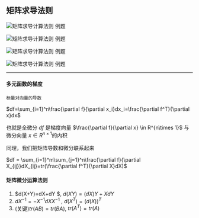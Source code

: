 ## 矩阵求导法则

![矩阵求导计算法则 <wbr>例题](http://s4.sinaimg.cn/middle/4a033b0949fbce6c6dce3&690)

![矩阵求导计算法则 <wbr>例题](http://s12.sinaimg.cn/middle/4a033b0949fbccc05180b&690)

![矩阵求导计算法则 <wbr>例题](http://s4.sinaimg.cn/middle/4a033b0949fbccc09a893&690)

![矩阵求导计算法则 <wbr>例题](http://s8.sinaimg.cn/middle/4a033b0949fbccbfe5137&690)

---

#### 多元函数的梯度

```
标量对向量的导数
```

$df=\sum_{i=1}^n\frac{\partial f}{\partial x_i}dx_i=\frac{\partial f^T}{\partial x}dx$

也就是全微分 $df$ 是梯度向量 $\frac{\partial f}{\partial x} \in R^{n\times 1}$ 与微分向量 $x \in R^{n\times 1}$的内积

同理，我们把矩阵导数和微分联系起来

$df = \sum_{i=1}^m\sum_{j=1}^n\frac{\partial f}{\partial X_{ij}}dX_{ij}=tr(\frac{\partial f^T}{\partial X}dX)$

#### 矩阵微分运算法则

1. $d(X+Y)=dX+dY $, $d(XY)=(dX)Y+XdY$
2. $dX^{-1}=-X^{-1}dXX^{-1}$ , $d(X^T)=(d(X))^T$
3. (关键)$tr(AB)=tr(BA)$, $tr(A^T)=tr(A)$

